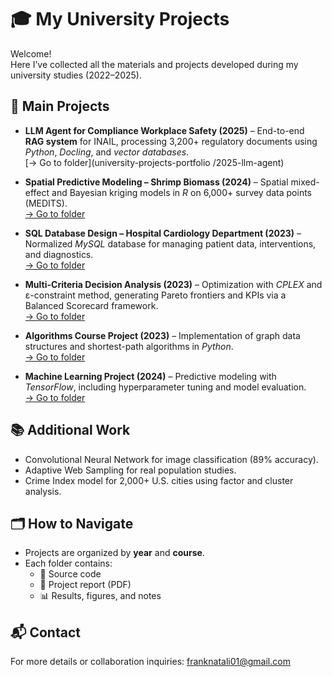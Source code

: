 # 🎓 My University Projects

Welcome!  
Here I’ve collected all the materials and projects developed during my university studies (2022–2025).

## 🚀 Main Projects

- **LLM Agent for Compliance Workplace Safety (2025)** – End-to-end **RAG system** for INAIL, processing 3,200+ regulatory documents using *Python*, *Docling*, and *vector databases*.  
  [→ Go to folder](university-projects-portfolio
/2025-llm-agent)

- **Spatial Predictive Modeling – Shrimp Biomass (2024)** – Spatial mixed-effect and Bayesian kriging models in *R* on 6,000+ survey data points (MEDITS).  
  [→ Go to folder](2024-spatial-modeling/)

- **SQL Database Design – Hospital Cardiology Department (2023)** – Normalized *MySQL* database for managing patient data, interventions, and diagnostics.  
  [→ Go to folder](2023-sql-hospital/)

- **Multi-Criteria Decision Analysis (2023)** – Optimization with *CPLEX* and ε-constraint method, generating Pareto frontiers and KPIs via a Balanced Scorecard framework.  
  [→ Go to folder](2023-decision-analysis/)

- **Algorithms Course Project (2023)** – Implementation of graph data structures and shortest-path algorithms in *Python*.  
  [→ Go to folder](2023-algorithms/)

- **Machine Learning Project (2024)** – Predictive modeling with *TensorFlow*, including hyperparameter tuning and model evaluation.  
  [→ Go to folder](2024-machine-learning/)

## 📚 Additional Work
- Convolutional Neural Network for image classification (89% accuracy).  
- Adaptive Web Sampling for real population studies.  
- Crime Index model for 2,000+ U.S. cities using factor and cluster analysis.

## 🗂️ How to Navigate
- Projects are organized by **year** and **course**.  
- Each folder contains:
  - 📄 Source code  
  - 📘 Project report (PDF)  
  - 📊 Results, figures, and notes  

## 📬 Contact
For more details or collaboration inquiries: franknatali01@gmail.com

